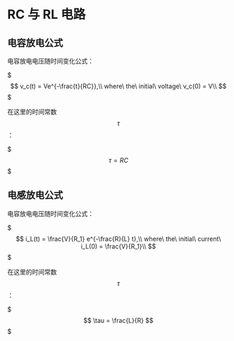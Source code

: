 # RC 与 RL 电路

## 电容放电公式

电容放电电压随时间变化公式：

$$$
v_c(t) = Ve^{-\frac{t}{RC}},\\
where\ the\ initial\ voltage\ v_c(0) = V\\
$$$

在这里的时间常数 $$\tau$$：

$$$
\tau = RC
$$$

## 电感放电公式

电容放电电压随时间变化公式：

$$$
i_L(t) = \frac{V}{R_1} e^{-\frac{R}{L} t},\\
where\ the\ initial\ current\ i_L(0) = \frac{V}{R_1}\\
$$$

在这里的时间常数 $$\tau$$：

$$$
\tau = \frac{L}{R}
$$$

